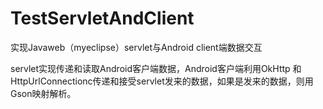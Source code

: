# TestServletAndClient
实现Javaweb（myeclipse）servlet与Android client端数据交互

servlet实现传递和读取Android客户端数据，Android客户端利用OkHttp 和HttpUrlConnectionc传递和接受servlet发来的数据，如果是发来的数据，则用Gson映射解析。
